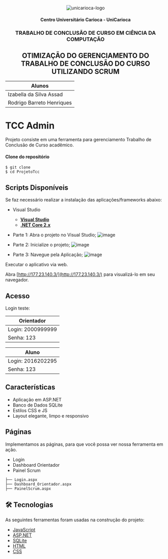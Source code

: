 
<p align="center">
  <img src="https://www.unicarioca.edu.br/sites/all/themes/unicarioca/imgs/logo-unicarioca.png" alt="unicarioca-logo"/>
</p>
<h4 align="center">
  Centro Universitário Carioca - UniCarioca
</h4>
<h3 align="center">
  TRABALHO DE CONCLUSÃO DE CURSO EM CIÊNCIA DA COMPUTAÇÃO
</h3>
<h2 align="center">
  OTIMIZAÇÃO DO GERENCIAMENTO DO TRABALHO DE CONCLUSÃO DO CURSO UTILIZANDO SCRUM

</h2>


| Alunos | 
| ------ | 
| Izabella da Silva Assad | 
| Rodrigo Barreto Henriques | 


# TCC Admin

Projeto consiste em uma ferramenta para gerenciamento Trabalho de Conclusão de Curso acadêmico.


#### Clone do repositório

```
$ git clone 
$ cd ProjetoTcc

```

## Scripts Disponíveis

Se faz necessário realizar a instalação das aplicações/frameworks abaixo:

* Visual Studio

    - **[Visual Studio](https://visualstudio.microsoft.com/downloads/?WT.mc_id=javascript-0000-gllemos)**
    - **[.NET Core 2.x](https://dotnet.microsoft.com/download?WT.mc_id=javascript-0000-gllemos)**

- Parte 1: Abra o projeto no Visual Studio;
![image](https://user-images.githubusercontent.com/38330587/172211235-5bc98f19-e9ca-4b14-b968-3387cd2b9715.png)

- Parte 2: Inicialize o projeto;
![image](https://user-images.githubusercontent.com/38330587/172211498-0c56e3e2-33e5-48c2-ae0c-edf10f013854.png)

- Parte 3: Navegue pela Aplicação;
![image](https://user-images.githubusercontent.com/38330587/172211858-050ddf9d-8a21-48ae-84c9-db9dc07f6696.png)



Executar o aplicativo via web.

Abra [http://177.23.140.3/](http://177.23.140.3/) para visualizá-lo em seu navegador.

## Acesso

Login teste:

| Orientador| 
| ------ | 
| Login: 2000999999| 
| Senha: 123| 

| Aluno| 
| ------ | 
| Login: 2016202295| 
| Senha: 123| 


## Características

- Aplicação em ASP.NET
- Banco de Dados SQLite
- Estilos CSS e JS
- Layout elegante, limpo e responsivo

## Páginas

Implementamos as páginas, para que você possa ver nossa ferramenta em ação.

- Login
- Dashboard Orientador
- Painel Scrum
 
 ```
├── Login.aspx
├── Dashboard_Orientador.aspx
├── PainelScrum.aspx
```


## 🛠 Tecnologias

As seguintes ferramentas foram usadas na construção do projeto:

- [JavaScript](https://www.javascript.com/)
- [ASP.NET](https://docs.microsoft.com/pt-br/aspnet/core/?view=aspnetcore-6.0)
- [SQLite](https://www.sqlite.org/index.html)
- [HTML](https://developer.mozilla.org/pt-BR/docs/Web/HTML)
- [CSS](https://developer.mozilla.org/pt-BR/docs/Web/CSS)
